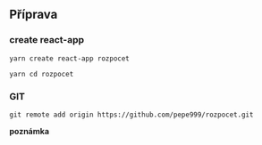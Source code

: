 
## Příprava 

### create react-app

`yarn create react-app rozpocet`

`yarn cd rozpocet`

### GIT

`git remote add origin https://github.com/pepe999/rozpocet.git`



**poznámka**

